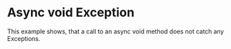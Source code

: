 # Async void Exception

This example shows, that a call to an async void method does not catch any Exceptions.